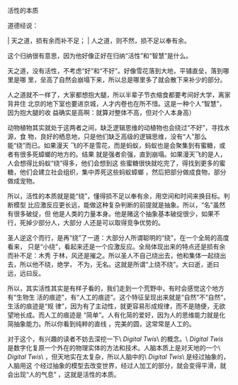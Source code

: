     
活性的本质

道德经说：

  | 天之道，损有余而补不足；
  | 人之道，则不然，损不足以奉有余。

这个归纳很有意思，因为他好像正好在归纳“活性”和“智慧”是什么。

天之道，没有活性，不考虑“好”和“不好”。好像雪花落到大地，平铺直垒，落到哪里是哪
里，垒高了自然会崩塌下来，所以总是哪里多了就会散下来补少的部分。

人之道就不一样了，大家都想抱大腿，所以半辈子节衣缩食都要考间好大学，离家背井住
北京的地下室也要进京城，人才内卷也在所不惜。这是一种个人“智慧”，因为抱大腿的收
益确实是高啊：就算对整体不高，但对个人本身高）

动物植物其实就处于这两者之间，缺乏逻辑思维的动植物也会绕过“不好”，寻找水源，食
物，良好的栖息地，只是他们缺乏高级的逻辑思维，没有“人”那么能“绕”而已。如果漫天
飞的不是雪花，而是蚂蚁，蚂蚁也是会聚集到有蜜糖，或者有很多死蟑螂的地方的。结果
就是强者俞强，直到崩塌。如果漫天飞的是人，人会想得比蚂蚁“绕”得多，他们会想到这
些蜜糖很快就吃完了，得找到更多的蜜糖，他们会建立社会组织，集中弄死这些蚂蚁蟑螂
，然后把部分做成食物，部分做成宠物。

所以，活性的本质就是能“绕”，懂得损不足以奉有余，用空间和时间来换目标。判断模型
比应激反应更长远，能做这种复杂判断的前提就是抽象。所以，“名”虽然有很多破绽，但
他是人类的力量本身。他是赌这个抽象基本破绽很少，如果不行，死掉少部分人，大部分
人还是可以取得竞争优势的。

圣人逆这个而行，是再“绕”了一道：大部分人所谓聪明的“绕”，在一个全局的高度看来，
只是“小绕”，看起来还是一个应激反应。全局体现出来的特点还是损有余而补不足：木秀
于林，风还是摧之。所以圣人不自己绕出去，他和集体一起绕出去，所以他不绕，绝学，
不为，无名。这就是所谓“上绕不绕”。大曰逝，逝曰远，远曰反。

所以，其实活性其实是有样子看的，我们走到一个荒野中，有时会感觉这个地方有“生物生
活的痕迹”，有“人工的痕迹”。这个特征呈现出来就是“自然”不“自然”，生活的痕迹是“规
律”，因为有了主动性，就更容易形成规律，而不是随便，无欲望地长成。而人工的痕迹是
“简单”。人有化简的爱好，因为人的思维能力就是化简抽象能力。所以你看到纯粹的直线
，完美的圆，这常常是人工的。

对于这个，有兴趣的读者不妨去深挖一下\ *Digital Twis*\ 的概念。\ *Digital Twis*
是数字化复原一个外在的物理实体的方法和技术。人脑本质上是对天地的一个\ *Digital
Twis*\ ，但天地实在太复杂，所以人脑中的\ *Digital Twis*\ 是经过抽象的，人脑用这
个经过抽象的模型去改变世界，经过人加工的部分，就会变得平滑，就会出现“人的气息”
，这就是活性的本质。
